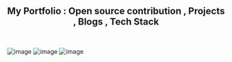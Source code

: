 <div align='center'> <h2> My Portfolio : Open source contribution , Projects , Blogs , Tech Stack </h2> </div>

</br>

![image](https://user-images.githubusercontent.com/99068989/235497209-7803df9b-3cee-49d0-80ff-894d03c2fa15.png)
![image](https://user-images.githubusercontent.com/99068989/235497504-2876fe85-b755-4547-a384-57f9ea50f729.png)
![image](https://user-images.githubusercontent.com/99068989/235497531-cdaef260-6601-4502-9df0-e198c2eb6d12.png)


